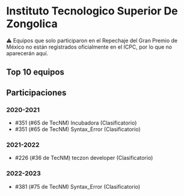 # Instituto Tecnologico Superior De Zongolica

:warning: Equipos que solo participaron en el Repechaje del Gran Premio de México no están registrados oficialmente en el ICPC, por lo que no aparecerán aquí.

## Top 10 equipos


## Participaciones

### 2020-2021

- #351 (#65 de TecNM) Incubadora (Clasificatorio)
- #351 (#65 de TecNM) Syntax_Error (Clasificatorio)

### 2021-2022

- #226 (#36 de TecNM) teczon developer (Clasificatorio)

### 2022-2023

- #381 (#75 de TecNM) Syntax_Error (Clasificatorio)



